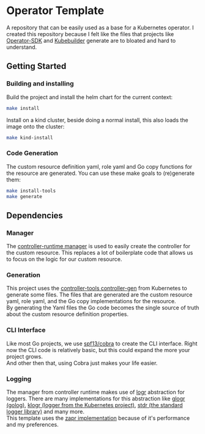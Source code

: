 # Operator Template
A repository that can be easily used as a base for a Kubernetes operator.
I created this repository because I felt like the files that projects like [Operator-SDK](https://sdk.operatorframework.io/) 
and [Kubebuilder](https://github.com/kubernetes-sigs/kubebuilder) generate are to bloated and hard to understand.

## Getting Started

### Building and installing

Build the project and install the helm chart for the current context:
```sh
make install
```

Install on a kind cluster, beside doing a normal install, this also loads the image onto the cluster:
```sh
make kind-install
```

### Code Generation

The custom resource definition yaml, role yaml and Go copy functions for the resource are generated.
You can use these make goals to (re)generate them:
```sh
make install-tools
make generate
```

## Dependencies

### Manager
The [controller-runtime manager](https://pkg.go.dev/sigs.k8s.io/controller-runtime/pkg/manager#Manager) is used to 
easily create the controller for the custom resource. This replaces a lot of boilerplate code that allows us to focus on
the logic for our custom resource.

### Generation
This project uses the [controller-tools controller-gen](https://github.com/kubernetes-sigs/controller-tools) from Kubernetes to generate some files.
The files that are generated are the custom resource yaml, role yaml, and the Go copy implementations for the resource.   
By generating the Yaml files the Go code becomes the single source of truth about the custom resource definition properties.

### CLI Interface
Like most Go projects, we use [spf13/cobra](https://github.com/spf13/cobra) to create the CLI interface.
Right now the CLI code is relatively basic, but this could expand the more your project grows.  
And other then that, using Cobra just makes your life easier.

### Logging
The manager from controller runtime makes use of [logr](https://github.com/go-logr/logr) abstraction for loggers.
There are many implementations for this abstraction like [glogr (golog)](https://github.com/go-logr/glogr), 
[klogr (logger from the Kubernetes project)](https://git.k8s.io/klog/klogr),
[stdr (the standard logger library)](https://github.com/go-logr/stdr) and many more.  
This template uses the [zapr implementation](https://github.com/go-logr/zapr) because of it's performance and my preferences.

